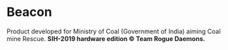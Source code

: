 # Beacon
Product developed for Ministry of Coal (Government of India) aiming Coal mine Rescue. **SIH-2019 hardware edition © Team Rogue Daemons.** 
